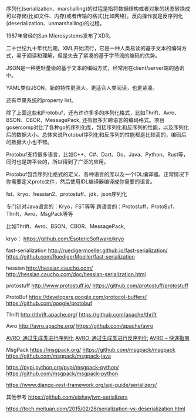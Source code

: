 序列化(serialization、marshalling)的过程是指将数据结构或者对象的状态转换成可以存储(比如文件、内存)或者传输的格式(比如网络)。反向操作就是反序列化(deserialization、unmarshalling)的过程。

1987年曾经的Sun Microsystems发布了XDR。

二十世纪九十年代后期，XML开始流行，它是一种人类易读的基于文本的编码方式，易于阅读和理解，但是失去了紧凑的基于字节流的编码的优势。

JSON是一种更轻量级的基于文本的编码方式，经常用在client/server端的通讯中。

YAML类似JSON，新的特性更强大，更适合人类阅读，也更紧凑。

还有苹果系统的property list。

除了上面这些和Protobuf，还有许许多多的序列化格式，比如Thrift、Avro、BSON、CBOR、MessagePack, 还有很多非跨语言的编码格式。项目gosercomp对比了各种go的序列化库，包括序列化和反序列的性能，以及序列化后的数据大小。总体来说Protobuf序列化和反序列的性能都是比较高的，编码后的数据大小也不错。

Protobuf支持很多语言，比如C++、C#、Dart、Go、Java、Python、Rust等，同时也是跨平台的，所以得到了广泛的应用。

Protobuf包含序列化格式的定义、各种语言的库以及一个IDL编译器。正常情况下你需要定义proto文件，然后使用IDL编译器编译成你需要的语言。


fst、kryo、hessian2、protostuff、jdk、json序列化

专门针对Java语言的：Kryo，FST等等
跨语言的：Protostuff，ProtoBuf，Thrift，Avro，MsgPack等等

比如Thrift、Avro、BSON、CBOR、MessagePack,



kryo：
https://github.com/EsotericSoftware/kryo


fast-serialization
http://ruedigermoeller.github.io/fast-serialization/
https://github.com/RuedigerMoeller/fast-serialization


hessian
http://hessian.caucho.com/
http://hessian.caucho.com/doc/hessian-serialization.html



protostuff
http://www.protostuff.io/
https://github.com/protostuff/protostuff



ProtoBuf
https://developers.google.com/protocol-buffers/
https://github.com/google/protobuf



Thrift
http://thrift.apache.org/
https://github.com/apache/thrift



Avro
http://avro.apache.org/
https://github.com/apache/avro

[AVRO-通过生成类进行序列化](https://www.imangodoc.com/48786.html)
[AVRO-通过生成类进行反序列化](https://www.imangodoc.com/48788.html)
[AVRO – 快速指南](https://www.gingerdoc.com/avro/avro_quick_guide)



MsgPack
https://msgpack.org/
https://github.com/msgpack/msgpack
https://github.com/msgpack/msgpack-java

https://pypi.python.org/pypi/msgpack-python/
https://github.com/msgpack/msgpack-python




https://www.django-rest-framework.org/api-guide/serializers/


其他参考
https://github.com/eishay/jvm-serializers


https://tech.meituan.com/2015/02/26/serialization-vs-deserialization.html